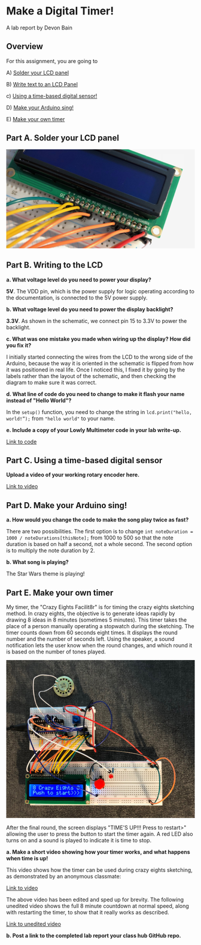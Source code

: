 # Make a Digital Timer!
 
A lab report by Devon Bain

## Overview
For this assignment, you are going to 

A) [Solder your LCD panel](#part-a-solder-your-lcd-panel)

B) [Write text to an LCD Panel](#part-b-writing-to-the-lcd) 

c) [Using a time-based digital sensor!](#part-c-using-a-time-based-digital-sensor)

D) [Make your Arduino sing!](#part-d-make-your-arduino-sing)

E) [Make your own timer](#part-e-make-your-own-timer) 
 

## Part A. Solder your LCD panel

![soldered lcd panel](img/soldered-lcd.JPG)

## Part B. Writing to the LCD
 
**a. What voltage level do you need to power your display?**

**5V**. The VDD pin, which is the power supply for logic operating according to the documentation, is connected to the 5V power supply.

**b. What voltage level do you need to power the display backlight?**

**3.3V**. As shown in the schematic, we connect pin 15 to 3.3V to power the backlight.

**c. What was one mistake you made when wiring up the display? How did you fix it?**

I initially started connecting the wires from the LCD to the wrong side of the Arduino, because the way it is oriented in the schematic is flipped from how it was positioned in real life. Once I noticed this, I fixed it by going by the labels rather than the layout of the schematic, and then checking the diagram to make sure it was correct.

**d. What line of code do you need to change to make it flash your name instead of "Hello World"?**

In the `setup()` function, you need to change the string in `lcd.print("hello, world!”);` from `"hello world"` to your name.
 
**e. Include a copy of your Lowly Multimeter code in your lab write-up.**

[Link to code](scripts/lowly-multimeter/lowly-multimeter.ino)

## Part C. Using a time-based digital sensor

**Upload a video of your working rotary encoder here.**

[Link to video](https://youtu.be/N45dCgZVsF4)

## Part D. Make your Arduino sing!

**a. How would you change the code to make the song play twice as fast?**

There are two possibilities. The first option is to change `int noteDuration = 1000 / noteDurations[thisNote];` from 1000 to 500 so that the note duration is based on half a second, not a whole second. The second option is to multiply the note duration by 2.
 
**b. What song is playing?**

The Star Wars theme is playing!

## Part E. Make your own timer

My timer, the "Crazy Eights Facilit8r" is for timing the crazy eights sketching method. In crazy eights, the objective is to generate ideas rapidly by drawing 8 ideas in 8 minutes (sometimes 5 minutes). This timer takes the place of a person manually operating a stopwatch during the sketching. The timer counts down from 60 seconds eight times. It displays the round number and the number of seconds left. Using the speaker, a sound notification lets the user know when the round changes, and which round it is based on the number of tones played.

![timer](img/timer.JPG)

After the final round, the screen displays "TIME'S UP!!! Press to restart>" allowing the user to press the button to start the timer again. A red LED also turns on and a sound is played to indicate it is time to stop. 

**a. Make a short video showing how your timer works, and what happens when time is up!**

This video shows how the timer can be used during crazy eights sketching, as demonstrated by an anonymous classmate:

[Link to video](https://youtu.be/jYZqsLqe-ck)

The above video has been edited and sped up for brevity. The following unedited video shows the full 8 minute countdown at normal speed, along with restarting the timer, to show that it really works as described.

[Link to unedited video](https://youtu.be/coTWFwytBik)

**b. Post a link to the completed lab report your class hub GitHub repo.**